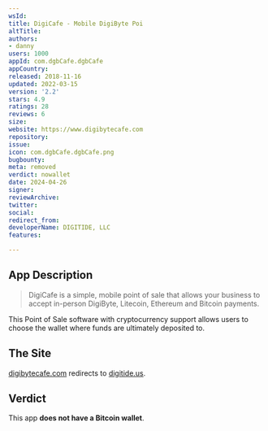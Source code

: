 ```yaml
---
wsId: 
title: DigiCafe - Mobile DigiByte Poi
altTitle: 
authors:
- danny
users: 1000
appId: com.dgbCafe.dgbCafe
appCountry: 
released: 2018-11-16
updated: 2022-03-15
version: '2.2'
stars: 4.9
ratings: 28
reviews: 6
size: 
website: https://www.digibytecafe.com
repository: 
issue: 
icon: com.dgbCafe.dgbCafe.png
bugbounty: 
meta: removed
verdict: nowallet
date: 2024-04-26
signer: 
reviewArchive: 
twitter: 
social: 
redirect_from: 
developerName: DIGITIDE, LLC
features: 

---
```


## App Description

> DigiCafe is a simple, mobile point of sale that allows your business to accept in-person DigiByte, Litecoin, Ethereum and Bitcoin payments.

This Point of Sale software with cryptocurrency support allows users to choose the wallet where funds are ultimately deposited to.

## The Site

[digibytecafe.com](https://digibytecafe.com) redirects to [digitide.us](https://digitide.us). 

## Verdict

This app **does not have a Bitcoin wallet**.

